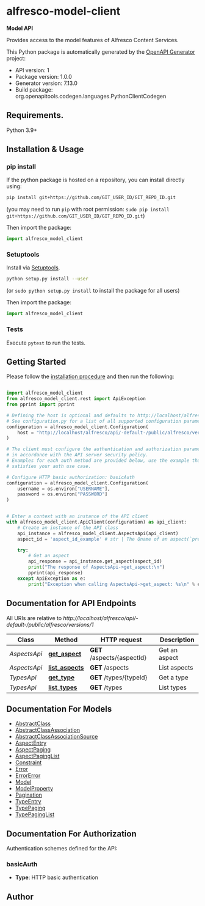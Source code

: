 # alfresco-model-client
**Model API**

Provides access to the model features of Alfresco Content Services.


This Python package is automatically generated by the [OpenAPI Generator](https://openapi-generator.tech) project:

- API version: 1
- Package version: 1.0.0
- Generator version: 7.13.0
- Build package: org.openapitools.codegen.languages.PythonClientCodegen

## Requirements.

Python 3.9+

## Installation & Usage
### pip install

If the python package is hosted on a repository, you can install directly using:

```sh
pip install git+https://github.com/GIT_USER_ID/GIT_REPO_ID.git
```
(you may need to run `pip` with root permission: `sudo pip install git+https://github.com/GIT_USER_ID/GIT_REPO_ID.git`)

Then import the package:
```python
import alfresco_model_client
```

### Setuptools

Install via [Setuptools](http://pypi.python.org/pypi/setuptools).

```sh
python setup.py install --user
```
(or `sudo python setup.py install` to install the package for all users)

Then import the package:
```python
import alfresco_model_client
```

### Tests

Execute `pytest` to run the tests.

## Getting Started

Please follow the [installation procedure](#installation--usage) and then run the following:

```python

import alfresco_model_client
from alfresco_model_client.rest import ApiException
from pprint import pprint

# Defining the host is optional and defaults to http://localhost/alfresco/api/-default-/public/alfresco/versions/1
# See configuration.py for a list of all supported configuration parameters.
configuration = alfresco_model_client.Configuration(
    host = "http://localhost/alfresco/api/-default-/public/alfresco/versions/1"
)

# The client must configure the authentication and authorization parameters
# in accordance with the API server security policy.
# Examples for each auth method are provided below, use the example that
# satisfies your auth use case.

# Configure HTTP basic authorization: basicAuth
configuration = alfresco_model_client.Configuration(
    username = os.environ["USERNAME"],
    password = os.environ["PASSWORD"]
)


# Enter a context with an instance of the API client
with alfresco_model_client.ApiClient(configuration) as api_client:
    # Create an instance of the API class
    api_instance = alfresco_model_client.AspectsApi(api_client)
    aspect_id = 'aspect_id_example' # str | The Qname of an aspect(`prefix:name`) e.g 'cm:title'

    try:
        # Get an aspect
        api_response = api_instance.get_aspect(aspect_id)
        print("The response of AspectsApi->get_aspect:\n")
        pprint(api_response)
    except ApiException as e:
        print("Exception when calling AspectsApi->get_aspect: %s\n" % e)

```

## Documentation for API Endpoints

All URIs are relative to *http://localhost/alfresco/api/-default-/public/alfresco/versions/1*

Class | Method | HTTP request | Description
------------ | ------------- | ------------- | -------------
*AspectsApi* | [**get_aspect**](docs/AspectsApi.md#get_aspect) | **GET** /aspects/{aspectId} | Get an aspect
*AspectsApi* | [**list_aspects**](docs/AspectsApi.md#list_aspects) | **GET** /aspects | List aspects
*TypesApi* | [**get_type**](docs/TypesApi.md#get_type) | **GET** /types/{typeId} | Get a type
*TypesApi* | [**list_types**](docs/TypesApi.md#list_types) | **GET** /types | List types


## Documentation For Models

 - [AbstractClass](docs/AbstractClass.md)
 - [AbstractClassAssociation](docs/AbstractClassAssociation.md)
 - [AbstractClassAssociationSource](docs/AbstractClassAssociationSource.md)
 - [AspectEntry](docs/AspectEntry.md)
 - [AspectPaging](docs/AspectPaging.md)
 - [AspectPagingList](docs/AspectPagingList.md)
 - [Constraint](docs/Constraint.md)
 - [Error](docs/Error.md)
 - [ErrorError](docs/ErrorError.md)
 - [Model](docs/Model.md)
 - [ModelProperty](docs/ModelProperty.md)
 - [Pagination](docs/Pagination.md)
 - [TypeEntry](docs/TypeEntry.md)
 - [TypePaging](docs/TypePaging.md)
 - [TypePagingList](docs/TypePagingList.md)


<a id="documentation-for-authorization"></a>
## Documentation For Authorization


Authentication schemes defined for the API:
<a id="basicAuth"></a>
### basicAuth

- **Type**: HTTP basic authentication


## Author




